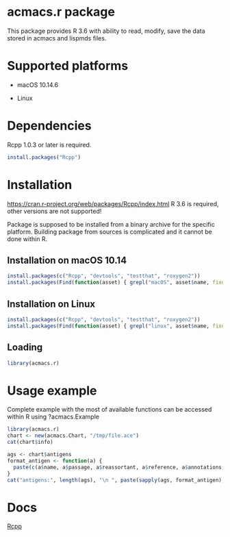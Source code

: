 acmacs.r package
================

This package provides R 3.6 with ability to read, modify, save the data stored in acmacs and
lispmds files.

Supported platforms
===================

 - macOS 10.14.6

 - Linux

Dependencies
=============

Rcpp 1.0.3 or later is required.

```R
install.packages("Rcpp")
```

Installation
============

https://cran.r-project.org/web/packages/Rcpp/index.html
R 3.6 is required, other versions are not supported!

Package is supposed to be installed from a binary archive for the
specific platform. Building package from sources is complicated and it
cannot be done within R.

Installation on macOS 10.14
---------------------

```R
install.packages(c("Rcpp", "devtools", "testthat", "roxygen2"))
install.packages(Find(function(asset) { grepl("macOS", asset$name, fixed=TRUE) }, devtools:::github_GET("repos/acorg/acmacs.r/releases/latest")$assets)$browser_download_url)
```


Installation on Linux
-----

```R
install.packages(c("Rcpp", "devtools", "testthat", "roxygen2"))
install.packages(Find(function(asset) { grepl("linux", asset$name, fixed=TRUE) }, devtools:::github_GET("repos/acorg/acmacs.r/releases/latest")$assets)$browser_download_url)

```

Loading
---------------------

```R
library(acmacs.r)
```

Usage example
=============

Complete example with the most of available functions can be accessed within R using ?acmacs.Example

```R
library(acmacs.r)
chart <- new(acmacs.Chart, "/tmp/file.ace")
cat(chart$info)

ags <- chart$antigens
format_antigen <- function(a) {
  paste(c(a$name, a$passage, a$reassortant, a$reference, a$annotations, paste("[", a$date, "]", sep="", collapse=""), a$lab_ids), collapse=" ", sep="")
}
cat("antigens:", length(ags), "\n ", paste(sapply(ags, format_antigen), collapse="\n  "), "\n")
```

Docs
=======

[Rcpp](https://cran.r-project.org/web/packages/Rcpp/index.html)
